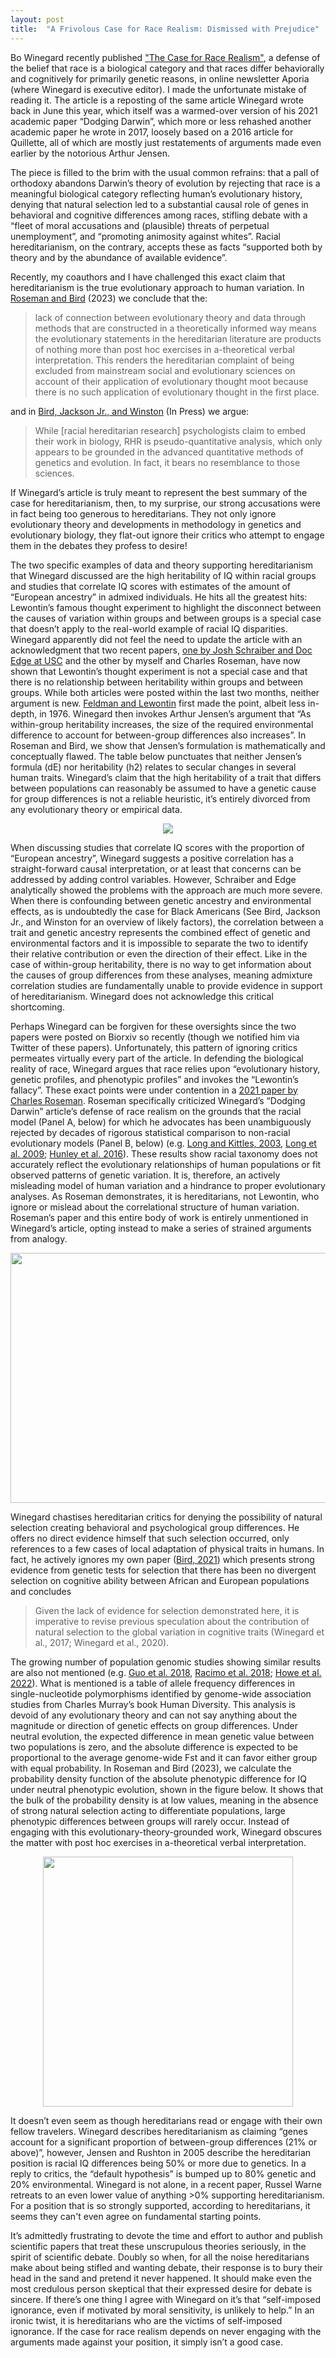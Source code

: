 ```yaml
---
layout: post
title:  "A Frivolous Case for Race Realism: Dismissed with Prejudice"
--- 
```


Bo Winegard recently published ["The Case for Race Realism"](https://web.archive.org/web/20231227160155/https://www.aporiamagazine.com/p/the-case-for-race-realism), a defense of the belief that race is a biological category and that races differ behaviorally and cognitively for primarily genetic reasons, in online newsletter Aporia (where Winegard is executive editor). I made the unfortunate mistake of reading it. The article is a reposting of the same article Winegard wrote back in June this year, which itself was a warmed-over version of his 2021 academic paper “Dodging Darwin”, which more or less rehashed another academic paper he wrote in 2017, loosely based on a 2016 article for Quillette, all of which are mostly just restatements of arguments made even earlier by the notorious Arthur Jensen.

The piece is filled to the brim with the usual common refrains: that a pall of orthodoxy abandons Darwin’s theory of evolution by rejecting that race is a meaningful biological category reflecting human’s evolutionary history, denying that natural selection led to a substantial causal role of genes in behavioral and cognitive differences among races, stifling debate with a “fleet of moral accusations and (plausible) threats of perpetual unemployment”, and “promoting animosity against whites”. Racial hereditarianism, on the contrary, accepts these as facts “supported both by theory and by the abundance of available evidence”.

Recently, my coauthors and I have challenged this exact claim that hereditarianism is the true evolutionary approach to human variation. In [Roseman and Bird](https://www.biorxiv.org/content/10.1101/2023.12.18.572247v1.full) (2023)  we conclude that the: 

>lack of connection between evolutionary theory and data through methods that are constructed in a theoretically informed way means the evolutionary statements in the hereditarian literature are products of nothing more than post hoc exercises in a-theoretical verbal interpretation. This renders the hereditarian complaint of being excluded from mainstream social and evolutionary sciences on account of their application of evolutionary thought moot because there is no such application of evolutionary thought in the first place.

and in [Bird, Jackson Jr., and Winston](https://www.researchgate.net/publication/375636242_Confronting_Scientific_Racism_in_Psychology_Lessons_from_Evolutionary_Biology_and_Genetics) (In Press)  we argue: 

>While [racial hereditarian research] psychologists claim to embed their work in biology, RHR is pseudo-quantitative analysis, which only appears to be grounded in the advanced quantitative methods of genetics and evolution. In fact, it bears no resemblance to those sciences.

If Winegard’s article is truly meant to represent the best summary of the case for hereditarianism, then, to my surprise, our strong accusations were in fact being too generous to hereditarians. They not only ignore evolutionary theory and developments in methodology in genetics and evolutionary biology, they flat-out ignore their critics who attempt to engage them in the debates they profess to desire!

 The two specific examples of data and theory supporting hereditarianism that Winegard discussed are the high heritability of IQ within racial groups and studies that correlate IQ scores with estimates of the amount of “European ancestry” in admixed individuals. He hits all the greatest hits: Lewontin’s famous thought experiment to highlight the disconnect between the causes of variation within groups and between groups is a special case that doesn’t apply to the real-world example of racial IQ disparities. Winegard apparently did not feel the need to update the article with an acknowledgment that two recent papers, [one by Josh Schraiber and Doc Edge at USC](https://www.biorxiv.org/content/10.1101/2023.11.06.565864v1) and the other by myself and Charles Roseman, have now shown that Lewontin’s thought experiment is not a special case and that there is no relationship between heritability within groups and between groups. While both articles were posted within the last two months, neither argument is new. [Feldman and Lewontin](https://www.science.org/doi/10.1126/science.194.4260.12.b) first made the point, albeit less in-depth, in 1976. Winegard then invokes Arthur Jensen’s argument that “As within-group heritability increases, the size of the required environmental difference to account for between-group differences also increases”. In Roseman and Bird, we show that Jensen’s formulation is mathematically and conceptually flawed. The table below punctuates that neither Jensen’s formula (dE) nor heritability (h2) relates to secular changes in several human traits. Winegard’s claim that the high heritability of a trait that differs between populations can reasonably be assumed to have a genetic cause for group differences is not a reliable heuristic, it’s entirely divorced from any evolutionary theory or empirical data.

<p align="center">
  <img src="/img/SecularChangeTable.png" />
</p>


When discussing studies that correlate IQ scores with the proportion of “European ancestry”, Winegard suggests a positive correlation has a straight-forward causal interpretation, or at least that concerns can be addressed by adding control variables. However, Schraiber and Edge analytically showed the problems with the approach are much more severe. When there is confounding between genetic ancestry and environmental effects, as is undoubtedly the case for Black Americans (See Bird, Jackson Jr., and Winston for an overview of likely factors), the correlation between a trait and genetic ancestry represents the combined effect of genetic and environmental factors and it is impossible to separate the two to identify their relative contribution or even the direction of their effect. Like in the case of within-group heritability, there is no way to get information about the causes of group differences from these analyses, meaning admixture correlation studies are fundamentally unable to provide evidence in support of hereditarianism. Winegard does not acknowledge this critical shortcoming.

Perhaps Winegard can be forgiven for these oversights since the two papers were posted on Biorxiv so recently (though we notified him via Twitter of these papers). Unfortunately, this pattern of ignoring critics permeates virtually every part of the article. In defending the biological reality of race, Winegard argues that race relies upon “evolutionary history, genetic profiles, and phenotypic profiles” and invokes the “Lewontin’s fallacy”. These exact points were under contention in a [2021 paper by Charles Roseman](https://onlinelibrary.wiley.com/doi/abs/10.1002/bies.202100204). Roseman specifically criticized Winegard’s “Dodging Darwin” article’s defense of race realism on the grounds that the racial model (Panel A, below) for which he advocates has been unambiguously rejected by decades of rigorous statistical comparison to non-racial evolutionary models (Panel B, below) (e.g. [Long and Kittles, 2003](https://doi.org/10.1353/hub.2003.0058), [Long et al. 2009](https://doi.org/10.1002/ajpa.21011); [Hunley et al. 2016](https://doi.org/10.1002/ajpa.22899)). These results show racial taxonomy does not accurately reflect the evolutionary relationships of human populations or fit observed patterns of genetic variation. It is, therefore, an actively misleading model of human variation and a hindrance to proper evolutionary analyses. As Roseman demonstrates, it is hereditarians, not Lewontin, who ignore or mislead about the correlational structure of human variation. Roseman’s paper and this entire body of work is entirely unmentioned in Winegard’s article, opting instead to make a series of strained arguments from analogy.

<p align="center">
  <img src="/img/EvoModelComparison.png" width="600" height="400"/>
</p>

Winegard chastises hereditarian critics for denying the possibility of natural selection creating behavioral and psychological group differences. He offers no direct evidence himself that such selection occurred, only references to a few cases of local adaptation of physical traits in humans. In fact, he actively ignores my own paper ([Bird, 2021](https://doi.org/10.1002/ajpa.24216)) which presents strong evidence from genetic tests for selection that there has been no divergent selection on cognitive ability between African and European populations and concludes 
>Given the lack of evidence for selection demonstrated here, it is imperative to revise previous speculation about the contribution of natural selection to the global variation in cognitive traits (Winegard et al., 2017; Winegard et al., 2020).

The growing number of population genomic studies showing similar results are also not mentioned (e.g. [Guo et al. 2018](https://doi.org/10.1038/s41467-018-04191-y), [Racimo et al. 2018](https://doi.org/10.1534/genetics.117.300489); [Howe et al. 2022](https://doi.org/10.1038/s41588-022-01062-7)). What is mentioned is a table of allele frequency differences in single-nucleotide polymorphisms identified by genome-wide association studies from Charles Murray’s book Human Diversity. This analysis is devoid of any evolutionary theory and can not say anything about the magnitude or direction of genetic effects on group differences. Under neutral evolution, the expected difference in mean genetic value between two populations is zero, and the absolute difference is expected to be proportional to the average genome-wide Fst and it can favor either group with equal probability. In Roseman and Bird (2023), we calculate the probability density function of the absolute phenotypic difference for IQ under neutral phenotypic evolution, shown in the figure below. It shows that the bulk of the probability density is at low values, meaning in the absence of strong natural selection acting to differentiate populations, large phenotypic differences between groups will rarely occur. Instead of engaging with this evolutionary-theory-grounded work, Winegard obscures the matter with post hoc exercises in a-theoretical verbal interpretation.

<p align="center">
  <img src="/img/F1.large.jpg" width="400" height="400"/>
</p>


It doesn’t even seem as though hereditarians read or engage with their own fellow travelers. Winegard describes hereditarianism as claiming “genes account for a significant proportion of between-group differences (21% or above)”, however, Jensen and Rushton in 2005 describe the hereditarian position is racial IQ differences being 50% or more due to genetics. In a reply to critics, the “default hypothesis” is bumped up to 80% genetic and 20% environmental. Winegard is not alone, in a recent paper, Russel Warne retreats to an even lower value of anything >0% supporting hereditarianism. For a position that is so strongly supported, according to hereditarians, it seems they can't even agree on fundamental starting points.

It’s admittedly frustrating to devote the time and effort to author and publish scientific papers that treat these unscrupulous theories seriously, in the spirit of scientific debate. Doubly so when, for all the noise hereditarians make about being stifled and wanting debate, their response is to bury their head in the sand and pretend it never happened. It should make even the most credulous person skeptical that their expressed desire for debate is sincere. If there’s one thing I agree with Winegard on it’s that “self-imposed ignorance, even if motivated by moral sensitivity, is unlikely to help.” In an ironic twist, it is hereditarians who are the victims of self-imposed ignorance. If the case for race realism depends on never engaging with the arguments made against your position, it simply isn’t a good case.
